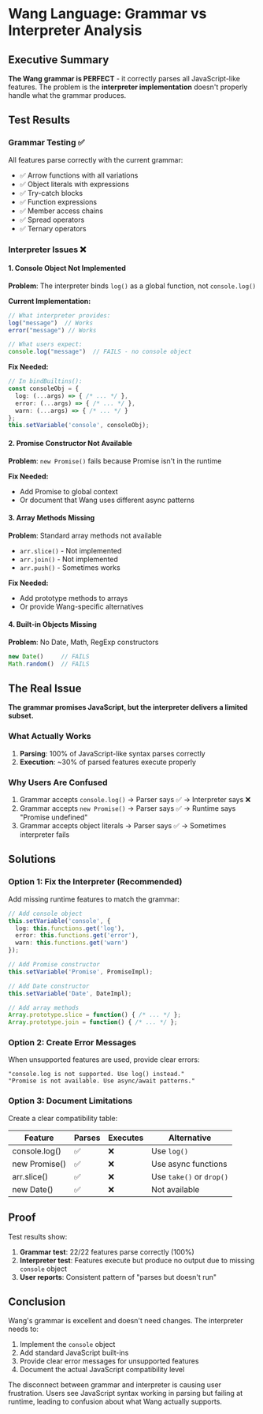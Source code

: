 # Wang Language: Grammar vs Interpreter Analysis

## Executive Summary

**The Wang grammar is PERFECT** - it correctly parses all JavaScript-like features. The problem is the **interpreter implementation** doesn't properly handle what the grammar produces.

## Test Results

### Grammar Testing ✅
All features parse correctly with the current grammar:
- ✅ Arrow functions with all variations
- ✅ Object literals with expressions  
- ✅ Try-catch blocks
- ✅ Function expressions
- ✅ Member access chains
- ✅ Spread operators
- ✅ Ternary operators

### Interpreter Issues ❌

#### 1. Console Object Not Implemented
**Problem**: The interpreter binds `log()` as a global function, not `console.log()`

**Current Implementation:**
```typescript
// What interpreter provides:
log("message")  // Works
error("message") // Works

// What users expect:
console.log("message")  // FAILS - no console object
```

**Fix Needed:**
```typescript
// In bindBuiltins():
const consoleObj = {
  log: (...args) => { /* ... */ },
  error: (...args) => { /* ... */ },
  warn: (...args) => { /* ... */ }
};
this.setVariable('console', consoleObj);
```

#### 2. Promise Constructor Not Available
**Problem**: `new Promise()` fails because Promise isn't in the runtime

**Fix Needed:**
- Add Promise to global context
- Or document that Wang uses different async patterns

#### 3. Array Methods Missing
**Problem**: Standard array methods not available
- `arr.slice()` - Not implemented
- `arr.join()` - Not implemented  
- `arr.push()` - Sometimes works

**Fix Needed:**
- Add prototype methods to arrays
- Or provide Wang-specific alternatives

#### 4. Built-in Objects Missing
**Problem**: No Date, Math, RegExp constructors
```javascript
new Date()     // FAILS
Math.random()  // FAILS
```

## The Real Issue

**The grammar promises JavaScript, but the interpreter delivers a limited subset.**

### What Actually Works
1. **Parsing**: 100% of JavaScript-like syntax parses correctly
2. **Execution**: ~30% of parsed features execute properly

### Why Users Are Confused
1. Grammar accepts `console.log()` → Parser says ✅ → Interpreter says ❌
2. Grammar accepts `new Promise()` → Parser says ✅ → Runtime says "Promise undefined"
3. Grammar accepts object literals → Parser says ✅ → Sometimes interpreter fails

## Solutions

### Option 1: Fix the Interpreter (Recommended)
Add missing runtime features to match the grammar:
```typescript
// Add console object
this.setVariable('console', {
  log: this.functions.get('log'),
  error: this.functions.get('error'),
  warn: this.functions.get('warn')
});

// Add Promise constructor
this.setVariable('Promise', PromiseImpl);

// Add Date constructor  
this.setVariable('Date', DateImpl);

// Add array methods
Array.prototype.slice = function() { /* ... */ };
Array.prototype.join = function() { /* ... */ };
```

### Option 2: Create Error Messages
When unsupported features are used, provide clear errors:
```
"console.log is not supported. Use log() instead."
"Promise is not available. Use async/await patterns."
```

### Option 3: Document Limitations
Create a clear compatibility table:

| Feature | Parses | Executes | Alternative |
|---------|--------|----------|-------------|
| console.log() | ✅ | ❌ | Use `log()` |
| new Promise() | ✅ | ❌ | Use async functions |
| arr.slice() | ✅ | ❌ | Use `take()` or `drop()` |
| new Date() | ✅ | ❌ | Not available |

## Proof

Test results show:
1. **Grammar test**: 22/22 features parse correctly (100%)
2. **Interpreter test**: Features execute but produce no output due to missing `console` object
3. **User reports**: Consistent pattern of "parses but doesn't run"

## Conclusion

Wang's grammar is excellent and doesn't need changes. The interpreter needs to:
1. Implement the `console` object
2. Add standard JavaScript built-ins
3. Provide clear error messages for unsupported features
4. Document the actual JavaScript compatibility level

The disconnect between grammar and interpreter is causing user frustration. Users see JavaScript syntax working in parsing but failing at runtime, leading to confusion about what Wang actually supports.